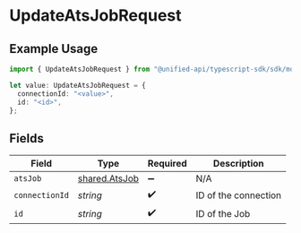 # UpdateAtsJobRequest

## Example Usage

```typescript
import { UpdateAtsJobRequest } from "@unified-api/typescript-sdk/sdk/models/operations";

let value: UpdateAtsJobRequest = {
  connectionId: "<value>",
  id: "<id>",
};
```

## Fields

| Field                                                 | Type                                                  | Required                                              | Description                                           |
| ----------------------------------------------------- | ----------------------------------------------------- | ----------------------------------------------------- | ----------------------------------------------------- |
| `atsJob`                                              | [shared.AtsJob](../../../sdk/models/shared/atsjob.md) | :heavy_minus_sign:                                    | N/A                                                   |
| `connectionId`                                        | *string*                                              | :heavy_check_mark:                                    | ID of the connection                                  |
| `id`                                                  | *string*                                              | :heavy_check_mark:                                    | ID of the Job                                         |